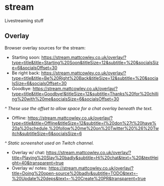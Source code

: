 # stream

Livestreaming stuff

## Overlay

Browser overlay sources for the stream:

- Starting soon: https://stream.mattcowley.co.uk/overlay/?type=title&title=Starting%20Soon&titleSize=12&subtitle=%20&socialsSize=6&socialsOffset=30
- Be right back: https://stream.mattcowley.co.uk/overlay/?type=title&title=Be%20Right%20Back&titleSize=12&subtitle=%20&socialsSize=6&socialsOffset=30
- Goodbye: https://stream.mattcowley.co.uk/overlay/?type=title&title=Goodbye!&titleSize=12&subtitle=Thanks%20for%20chilling%20with%20me&socialsSize=6&socialsOffset=30

_^ These use the offset to allow space for a chat overlay beneath the text._

- Offline: https://stream.mattcowley.co.uk/overlay/?type=title&title=Offline&titleSize=12&subtitle=I%20don%27t%20have%20a%20schedule,%20follow%20me%20on%20Twitter%20%26%20Twitch&subtitleSize=6&socialsSize=6

_^ Static screenshot used on Twitch channel._

- Overlay w/ chat: https://stream.mattcowley.co.uk/overlay/?title=Playing%20Slay%20badly&subtitle=Hi%20chat&text=%20&textHeight=40&transparent=true
- Overlay w/ notes: https://stream.mattcowley.co.uk/overlay/?title=Doing%20open-source%20badly&subtitle=TODO&text=-%20Update%20deps&text=-%20Create%20PR&transparent=true
